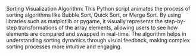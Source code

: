 Sorting Visualization Algorithm: This Python script animates the process of sorting algorithms like Bubble Sort, Quick Sort, or Merge Sort. By using libraries such as matplotlib or pygame, it visually represents the step-by-step transformations of the array elements, allowing users to see how elements are compared and swapped in real-time. The algorithm helps in understanding sorting dynamics through visual feedback, making complex sorting processes more intuitive and engaging.
